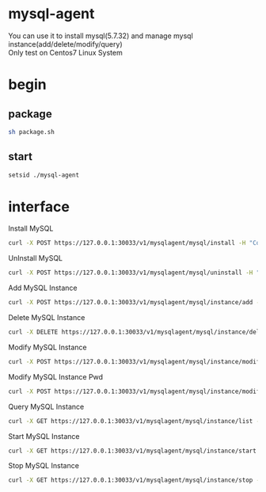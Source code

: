 # mysql-agent
You can use it to install mysql(5.7.32) and manage mysql instance(add/delete/modify/query)  
Only test on Centos7 Linux System

# begin
## package
```sh
sh package.sh
```
## start
```sh
setsid ./mysql-agent
```

# interface  
Install MySQL
```sh
curl -X POST https://127.0.0.1:30033/v1/mysqlagent/mysql/install -H "Content-Type:application/json" -k -s
```

UnInstall MySQL
```sh
curl -X POST https://127.0.0.1:30033/v1/mysqlagent/mysql/uninstall -H "Content-Type:application/json" -k -s
```

Add MySQL Instance
```sh
curl -X POST https://127.0.0.1:30033/v1/mysqlagent/mysql/instance/add -H "Content-Type:application/json" -d '{"port": 3403, "serverId": 3, "dataDir": "/data/3403", "pwd": "Xxxyy@1234"}' -k -s
```

Delete MySQL Instance
```sh
curl -X DELETE https://127.0.0.1:30033/v1/mysqlagent/mysql/instance/delete?port=3403 -H "Content-Type:application/json" -k -s
```

Modify MySQL Instance
```sh
curl -X POST https://127.0.0.1:30033/v1/mysqlagent/mysql/instance/modify -H "Content-Type:application/json" -d '{"port": 3403, "serverId": 999, "dataDir": "/data/3403"}' -k -s
```

Modify MySQL Instance Pwd
```sh
curl -X POST https://127.0.0.1:30033/v1/mysqlagent/mysql/instance/modifyowd -H "Content-Type:application/json" -d '{"port": 3403, "oldPwd": xxxx, "newPwd": "yyy"}' -k -s
```

Query MySQL Instance
```sh
curl -X GET https://127.0.0.1:30033/v1/mysqlagent/mysql/instance/list -H "Content-Type:application/json" -k -s
```

Start MySQL Instance
```sh
curl -X GET https://127.0.0.1:30033/v1/mysqlagent/mysql/instance/start -H "Content-Type:application/json" -d '{"port": 3403}' -k -s
```

Stop MySQL Instance
```sh
curl -X GET https://127.0.0.1:30033/v1/mysqlagent/mysql/instance/stop -H "Content-Type:application/json" -d '{"port": 3403}' -k -s
```